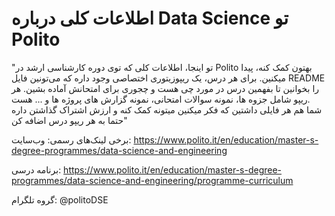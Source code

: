 <!-- # Data-Science
General information about data science and engineering in Polito

"In this repository, you’ll find general information that will support you throughout your master's program at Politecnico di Torino. For each course, there is a dedicated repository where you can read the README file to understand the course content. The Repo includes details such as notes, sample exam questions, and useful materials to help enhance your learning and contribute to your success."


Some official links:  
The website: https://www.polito.it/en/education/master-s-degree-programmes/data-science-and-engineering  
The programme curriculum: https://www.polito.it/en/education/master-s-degree-programmes/data-science-and-engineering/programme-curriculum  
The Telegram group: @politoDSE  

** In the telegram group you can ask you questions and the academic advisor (PAOLO GARZA) answer your questions ** -->

# اطلاعات کلی درباره Data Science تو Polito

"تو اینجا، اطلاعات کلی که توی دوره کارشناسی ارشد در Polito  بهتون کمک کنه، پیدا میکنین. برای هر درس، یک ریپوزیتوری اختصاصی وجود داره که می‌تونین فایل README را بخوانین تا بفهمین درس در مورد چی هست و چجوری برای امتحانش آماده بشین. هر ریپو شامل جزوه ها، نمونه سوالات امتحانی، نمونه گزارش های پروژه ها و ... هست.   
شما هم هر فایلی داشتین که فکر میکنین میتونه کمک کنه و ارزش اشتراک گذاشتن داره حتما به هر ریپو درس اضافه کن"  

برخی لینک‌های رسمی: وب‌سایت: https://www.polito.it/en/education/master-s-degree-programmes/data-science-and-engineering  

برنامه درسی: https://www.polito.it/en/education/master-s-degree-programmes/data-science-and-engineering/programme-curriculum  

گروه تلگرام: @politoDSE





